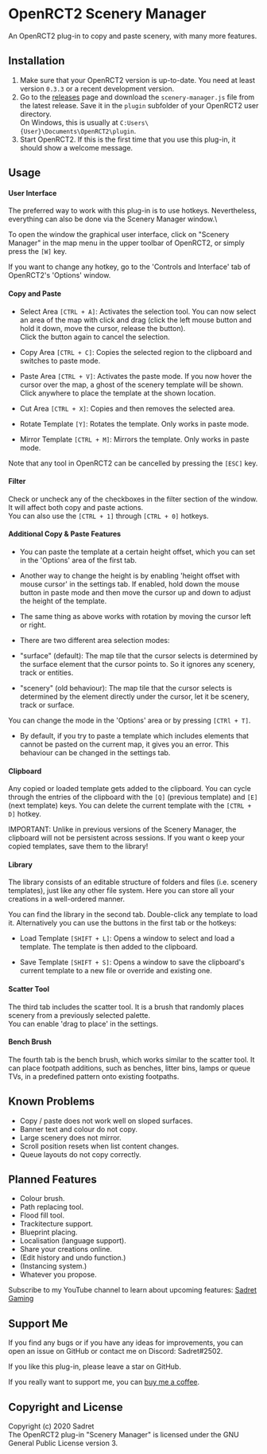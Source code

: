 # OpenRCT2 Scenery Manager

An OpenRCT2 plug-in to copy and paste scenery, with many more features.

## Installation

1. Make sure that your OpenRCT2 version is up-to-date. You need at least version `0.3.3` or a recent development version.
2. Go to the [releases](https://github.com/Sadret/openrct2-scenery-manager/releases) page and download the `scenery-manager.js` file from the latest release. Save it in the `plugin` subfolder of your OpenRCT2 user directory.\
On Windows, this is usually at `C:Users\{User}\Documents\OpenRCT2\plugin`.
3. Start OpenRCT2. If this is the first time that you use this plug-in, it should show a welcome message.

## Usage

#### User Interface

The preferred way to work with this plug-in is to use hotkeys. Nevertheless, everything can also be done via the Scenery Manager window.\

To open the window the graphical user interface, click on "Scenery Manager" in the map menu in the upper toolbar of OpenRCT2, or simply press the `[W]` key.

If you want to change any hotkey, go to the 'Controls and Interface' tab of OpenRCT2's 'Options' window.

#### Copy and Paste

- Select Area `[CTRL + A]`: Activates the selection tool. You can now select an area of the map with click and drag (click the left mouse button and hold it down, move the cursor, release the button).\
Click the button again to cancel the selection.

- Copy Area `[CTRL + C]`: Copies the selected region to the clipboard and switches to paste mode.

- Paste Area `[CTRL + V]`: Activates the paste mode. If you now hover the cursor over the map, a ghost of the scenery template will be shown. Click anywhere to place the template at the shown location.

- Cut Area `[CTRL + X]`: Copies and then removes the selected area.

- Rotate Template `[Y]`: Rotates the template. Only works in paste mode.

- Mirror Template `[CTRL + M]`: Mirrors the template. Only works in paste mode.

Note that any tool in OpenRCT2 can be cancelled by pressing the `[ESC]` key.

#### Filter

Check or uncheck any of the checkboxes in the filter section of the window. It will affect both copy and paste actions.\
You can also use the `[CTRL + 1]` through `[CTRL + 0]` hotkeys.

#### Additional Copy & Paste Features

- You can paste the template at a certain height offset, which you can set in the 'Options' area of the first tab.

- Another way to change the height is by enabling 'height offset with mouse cursor' in the settings tab. If enabled, hold down the mouse button in paste mode and then move the cursor up and down to adjust the height of the template.

- The same thing as above works with rotation by moving the cursor left or right.

- There are two different area selection modes:
 - "surface" (default): The map tile that the cursor selects is determined by the surface element that the cursor points to. So it ignores any scenery, track or entities.
 - "scenery" (old behaviour): The map tile that the cursor selects is determined by the element directly under the cursor, let it be scenery, track or surface.

 You can change the mode in the 'Options' area or by pressing `[CTRl + T]`.

- By default, if you try to paste a template which includes elements that cannot be pasted on the current map, it gives you an error. This behaviour can be changed in the settings tab.

#### Clipboard

Any copied or loaded template gets added to the clipboard. You can cycle through the entries of the clipboard with the `[Q]` (previous template) and `[E]` (next template) keys. You can delete the current template with the `[CTRL + D]` hotkey.

IMPORTANT: Unlike in previous versions of the Scenery Manager, the clipboard will not be persistent across sessions. If you want o keep your copied templates, save them to the library!

#### Library

The library consists of an editable structure of folders and files (i.e. scenery templates), just like any other file system. Here you can store all your creations in a well-ordered manner.

You can find the library in the second tab. Double-click any template to load it. Alternatively you can use the buttons in the first tab or the hotkeys:

- Load Template `[SHIFT + L]`: Opens a window to select and load a template. The template is then added to the clipboard.

- Save Template `[SHIFT + S]`: Opens a window to save the clipboard's current template to a new file or override and existing one.

#### Scatter Tool

The third tab includes the scatter tool. It is a brush that randomly places scenery from a previously selected palette.\
You can enable 'drag to place' in the settings.

#### Bench Brush

The fourth tab is the bench brush, which works similar to the scatter tool. It can place footpath additions, such as benches, litter bins, lamps or queue TVs, in a predefined pattern onto existing footpaths.

## Known Problems

- Copy / paste does not work well on sloped surfaces.
- Banner text and colour do not copy.
- Large scenery does not mirror.
- Scroll position resets when list content changes.
- Queue layouts do not copy correctly.

## Planned Features

- Colour brush.
- Path replacing tool.
- Flood fill tool.
- Trackitecture support.
- Blueprint placing.
- Localisation (language support).
- Share your creations online.
- (Edit history and undo function.)
- (Instancing system.)
- Whatever you propose.

Subscribe to my YouTube channel to learn about upcoming features:
[Sadret Gaming](https://www.youtube.com/channel/UCLF2DGVDbo_Od5K4MeGNTRQ/)

## Support Me

If you find any bugs or if you have any ideas for improvements, you can open an issue on GitHub or contact me on Discord: Sadret#2502.

If you like this plug-in, please leave a star on GitHub.

If you really want to support me, you can [buy me a coffee](https://www.BuyMeACoffee.com/SadretGaming).

## Copyright and License

Copyright (c) 2020 Sadret\
The OpenRCT2 plug-in "Scenery Manager" is licensed under the GNU General Public License version 3.

